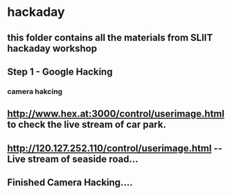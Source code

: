 # hackaday
this folder contains all the materials from SLIIT hackaday workshop
---

## Step 1 - Google Hacking

### camera hakcing
## http://www.hex.at:3000/control/userimage.html to check the live stream of car park.
## http://120.127.252.110/control/userimage.html -- Live stream of seaside road...
## Finished Camera Hacking....



